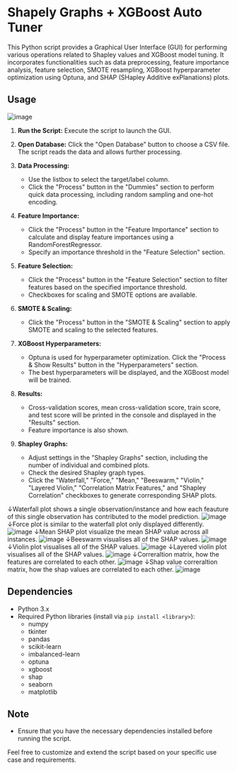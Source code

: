 # Shapely Graphs + XGBoost Auto Tuner

This Python script provides a Graphical User Interface (GUI) for performing various operations related to Shapley values and XGBoost model tuning. It incorporates functionalities such as data preprocessing, feature importance analysis, feature selection, SMOTE resampling, XGBoost hyperparameter optimization using Optuna, and SHAP (SHapley Additive exPlanations) plots.

## Usage
![image](https://github.com/JeroenKreuk/gui_shapley_graphs_xgboost/assets/85551796/fc902231-0d9f-4067-b80c-3210c1548a9c)

1. **Run the Script:**
   Execute the script to launch the GUI.

2. **Open Database:**
   Click the "Open Database" button to choose a CSV file. The script reads the data and allows further processing.

3. **Data Processing:**
   - Use the listbox to select the target/label column.
   - Click the "Process" button in the "Dummies" section to perform quick data processing, including random sampling and one-hot encoding.

4. **Feature Importance:**
   - Click the "Process" button in the "Feature Importance" section to calculate and display feature importances using a RandomForestRegressor.
   - Specify an importance threshold in the "Feature Selection" section.

5. **Feature Selection:**
   - Click the "Process" button in the "Feature Selection" section to filter features based on the specified importance threshold.
   - Checkboxes for scaling and SMOTE options are available.

6. **SMOTE & Scaling:**
   - Click the "Process" button in the "SMOTE & Scaling" section to apply SMOTE and scaling to the selected features.

7. **XGBoost Hyperparameters:**
   - Optuna is used for hyperparameter optimization. Click the "Process & Show Results" button in the "Hyperparameters" section.
   - The best hyperparameters will be displayed, and the XGBoost model will be trained.

8. **Results:**
   - Cross-validation scores, mean cross-validation score, train score, and test score will be printed in the console and displayed in the "Results" section.
   - Feature importance is also shown.

9. **Shapley Graphs:**
   - Adjust settings in the "Shapley Graphs" section, including the number of individual and combined plots.
   - Check the desired Shapley graph types.
   - Click the "Waterfall," "Force," "Mean," "Beeswarm," "Violin," "Layered Violin," "Correlation Matrix Features," and "Shapley Correlation" checkboxes to generate corresponding SHAP plots.

↓Waterfall plot shows a single observation/instance and how each feauture of this single observation has contributed to the model prediction.
![image](https://github.com/JeroenKreuk/gui_shapley_graphs_xgboost/assets/85551796/78331b7f-1df5-4107-b7b3-ec785a3f9e64)
↓Force plot is similar to the waterfall plot only displayed differently.
![image](https://github.com/JeroenKreuk/gui_shapley_graphs_xgboost/assets/85551796/6ca930f8-d542-4db9-96cb-1ecdb21f1855)
↓Mean SHAP plot visualize the mean SHAP value across all instances.
![image](https://github.com/JeroenKreuk/gui_shapley_graphs_xgboost/assets/85551796/fd76aea1-a278-4a2b-b6be-d9a7d4d021cd)
↓Beeswarm visualises all of the SHAP values.
![image](https://github.com/JeroenKreuk/gui_shapley_graphs_xgboost/assets/85551796/c4c40218-d3fa-44c1-ab4f-2384390b511b)
↓Violin plot visualises all of the SHAP values.
![image](https://github.com/JeroenKreuk/gui_shapley_graphs_xgboost/assets/85551796/f4fb2e29-e98f-4824-9464-ea0675cc5510)
↓Layered violin plot visualises all of the SHAP values.
![image](https://github.com/JeroenKreuk/gui_shapley_graphs_xgboost/assets/85551796/3cc9fe29-ca7e-4b3a-8964-2286a38101a9)
↓Correraltion matrix, how the features are correlated to each other.
![image](https://github.com/JeroenKreuk/gui_shapley_graphs_xgboost/assets/85551796/73d815df-2d6d-4e01-9179-58009f67e4e1)
↓Shap value correraltion matrix, how the shap values are correlated to each other.
![image](https://github.com/JeroenKreuk/gui_shapley_graphs_xgboost/assets/85551796/f7ab740f-4c42-4c5a-9eb4-5e7c27c4f2cd)

## Dependencies

- Python 3.x
- Required Python libraries (install via `pip install <library>`):
  - numpy
  - tkinter
  - pandas
  - scikit-learn
  - imbalanced-learn
  - optuna
  - xgboost
  - shap
  - seaborn
  - matplotlib

## Note

- Ensure that you have the necessary dependencies installed before running the script.

Feel free to customize and extend the script based on your specific use case and requirements.

